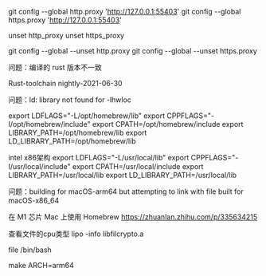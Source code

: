 git config --global http.proxy  'http://127.0.0.1:55403'
git config --global https.proxy  'http://127.0.0.1:55403'
 
unset http_proxy
unset https_proxy

git config --global --unset http.proxy
git config --global --unset https.proxy


问题：编译的 rust 版本不一致

Rust-toolchain
nightly-2021-06-30


问题：ld: library not found for -lhwloc

export LDFLAGS="-L/opt/homebrew/lib"
export CPPFLAGS="-I/opt/homebrew/include"
export CPATH=/opt/homebrew/include
export LIBRARY_PATH=/opt/homebrew/lib
export LD_LIBRARY_PATH=/opt/homebrew/lib

intel x86架构
export LDFLAGS="-L/usr/local/lib"
export CPPFLAGS="-I/usr/local/include"
export CPATH=/usr/local/include
export LIBRARY_PATH=/usr/local/lib
export LD_LIBRARY_PATH=/usr/local/lib



问题：building for macOS-arm64 but attempting to link with file built for macOS-x86_64

在 M1 芯片 Mac 上使用 Homebrew
https://zhuanlan.zhihu.com/p/335634215

查看文件的cpu类型
lipo -info libfilcrypto.a

file /bin/bash

make ARCH=arm64